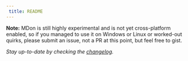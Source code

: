 ```yaml
---
 title: README
---
```

<? `![${displayName} logo][${@alias('https://cdn.rawgit.com/polyestr/mdon/master/assets/logo.svg', 'asset')}]` ?>
<?!>

<? `# ${displayName}` ?>
<?!>

<? `${description}` ?>
<?!>

<? `${@include('./FEATURES.md')}` ?>
<?!>

<? ?>
**Note:** MDon is still highly experimental and is not yet cross-platform
enabled, so if you managed to use it on Windows or Linux or worked-out quirks,
please submit an issue, not a PR at this point, but feel free to gist.

*Stay up-to-date by checking the [changelog](CHANGELOG.md).*
<?!>

<? `## Installation\n\n    » yarn add ${name}` ?>
<?!>

<? `${@include('./USAGE.md')}` ?>
<?!>

<? `\n\n---\n\n${@include('./CONCEPTS.md')}` ?>
<?!>

<? `\n\n---\n${@include('./FAQ.md')}` ?>
<?!>
